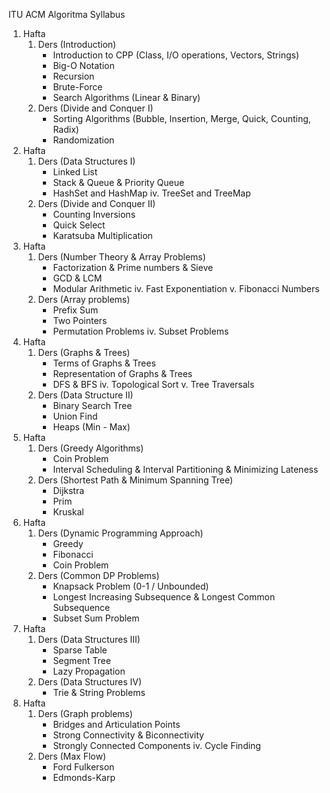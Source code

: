 ITU ACM Algoritma Syllabus
1. Hafta
    1. Ders (Introduction)
        - Introduction to CPP (Class, I/O operations, Vectors, Strings)
        - Big-O Notation
        - Recursion
        - Brute-Force
        - Search Algorithms (Linear & Binary)
    2. Ders (Divide and Conquer I)
        - Sorting Algorithms (Bubble, Insertion, Merge, Quick, Counting, Radix)
        - Randomization
2. Hafta
    1. Ders (Data Structures I)
        - Linked List
        - Stack & Queue & Priority Queue
        - HashSet and HashMap
        iv. TreeSet and TreeMap
    2. Ders (Divide and Conquer II)
        - Counting Inversions
        - Quick Select
        - Karatsuba Multiplication
3. Hafta
    1. Ders (Number Theory & Array Problems)
        - Factorization & Prime numbers & Sieve
        - GCD & LCM
        - Modular Arithmetic
        iv. Fast Exponentiation
        v. Fibonacci Numbers
    2. Ders (Array problems)
        - Prefix Sum
        - Two Pointers
        - Permutation Problems
        iv. Subset Problems
4. Hafta
    1. Ders (Graphs & Trees)
        - Terms of Graphs & Trees
        - Representation of Graphs & Trees
        - DFS & BFS
        iv. Topological Sort
        v. Tree Traversals
    2. Ders (Data Structure II)
        - Binary Search Tree
        - Union Find
        - Heaps (Min - Max)
5. Hafta
    1. Ders (Greedy Algorithms)
        - Coin Problem
        - Interval Scheduling & Interval Partitioning & Minimizing Lateness
    2. Ders (Shortest Path & Minimum Spanning Tree)
        - Dijkstra
        - Prim
        - Kruskal
6. Hafta
    1. Ders (Dynamic Programming Approach)
        - Greedy
        - Fibonacci
        - Coin Problem
    2. Ders (Common DP Problems)
        - Knapsack Problem (0-1 / Unbounded)
        - Longest Increasing Subsequence & Longest Common Subsequence
        - Subset Sum Problem
7. Hafta
    1. Ders (Data Structures III)
        - Sparse Table
        - Segment Tree
        - Lazy Propagation
    2. Ders (Data Structures IV)
        - Trie & String Problems
8. Hafta
    1. Ders (Graph problems)
        - Bridges and Articulation Points
        - Strong Connectivity & Biconnectivity
        - Strongly Connected Components
        iv. Cycle Finding
    2. Ders (Max Flow)
        - Ford Fulkerson
        - Edmonds-Karp
